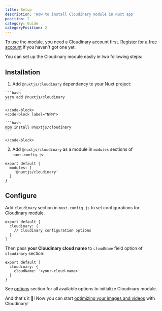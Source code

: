 ```yaml
---
title: Setup
description: 'How to install Cloudinary module in Nuxt app'
position: 2
category: Guide
categoryPosition: 2
---
```


<alert type="info">

To use the module, you need a Cloudinary account first. [Register for a free account](https://cloudinary.com/users/register/free) if you haven't got one yet.

</alert>

You can set up the Cloudinary module easily in two following steps:

## Installation

1. Add `@nuxtjs/cloudinary` dependency to your Nuxt project:

  <code-group>
    <code-block label="Yarn" active>

    ```bash
    yarn add @nuxtjs/cloudinary
    ```

    </code-block>
    <code-block label="NPM">

    ```bash
    npm install @nuxtjs/cloudinary
    ```

    </code-block>
  </code-group>

2. Add `@nuxtjs/cloudinary` as a module in `modules` sections of `nuxt.config.js`:

  ```js[nuxt.config.js]
  export default {
    modules: [
      '@nuxtjs/cloudinary'
    ]
  }
  ```

## Configure

Add `cloudinary` section in `nuxt.config.js` to set configurations for Cloudinary module.

```js[nuxt.config.js]
export default {
  cloudinary: {
    // Cloudinary configuration options
  }
}
```

Then pass **your Cloudinary cloud name** to `cloudName` field option of `cloudinary` section:

```js[nuxt.config.js]
export default {
  cloudinary: {
    cloudName: '<your-cloud-name>'
  }
}
```

See [options](/options) section for all available options to initialize Cloudinary module.

And that's it 🎉! Now you can start [optimizing your images and videos](/usage-build) with Cloudinary!

